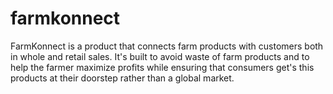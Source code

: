 # farmkonnect
FarmKonnect is a product that connects farm products with customers both in whole and retail sales. It's built to avoid waste of farm products and to help the farmer maximize profits while ensuring that consumers get's this products at their doorstep rather than a global market.
